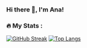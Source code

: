 ### Hi there 👋, I'm Ana!

### :fire: My Stats :
[![GitHub Streak](http://github-readme-streak-stats.herokuapp.com?user=anadsvalinhas)](https://git.io/streak-stats)
[![Top Langs](https://github-readme-stats.vercel.app/api/top-langs/?username=anadsvalinhas)](https://github.com/anuraghazra/github-readme-stats)
<!--
**anadsvalinhas/anadsvalinhas** is a ✨ _special_ ✨ repository because its `README.md` (this file) appears on your GitHub profile.

Here are some ideas to get you started:

- 🔭 I’m currently working on ...
- 🌱 I’m currently learning ...
- 👯 I’m looking to collaborate on ...
- 🤔 I’m looking for help with ...
- 💬 Ask me about ...
- 📫 How to reach me: ...
- 😄 Pronouns: ...
- ⚡ Fun fact: ...
-->
